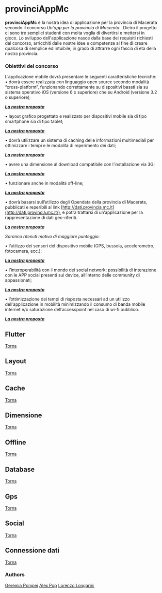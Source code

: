 # provinciAppMc
  
**provinciAppMc** è la nostra idea di applicazione per la provincia di Macerata secondo il concorso *Un'app per la provincia di Macerata* .
Dietro il progetto ci sono tre semplici studenti con molta voglia di divertirsi e mettersi in gioco.
Lo sviluppo dell'applicazione nasce dalla base dei requisiti richiesti dal concorso, arricchiti dalle nostre idee e competenze al fine di creare qualcosa di semplice ed intuibile, in grado di attrarre ogni fascia di età della nostra provincia.
  
### Obiettivi del concorso  
  L’applicazione mobile dovrà presentare le seguenti caratteristiche tecniche:  
• dovrà essere realizzata con linguaggio open source secondo modalità “cross-platform”, funzionando correttamente su dispositivi basati sia su sistema operativo iOS (versione 6 o superiore) che su Android (versione 3.2 o superiore);  

***[La nostra proposta][1]***


• layout grafico progettato e realizzato per dispositivi mobile sia di tipo smartphone sia di tipo tablet;  

***[La nostra proposta][2]***

• dovrà utilizzare un sistema di caching delle informazioni multimediali per ottimizzare i tempi e le modalità di reperimento dei dati;  

***[La nostra proposta][3]***

• avere una dimensione al download compatibile con l’installazione via 3G;  

***[La nostra proposta][4]***

• funzionare anche in modalità off-line;  

***[La nostra proposta][5]***

• dovrà basarsi sull’utilizzo degli Opendata della provincia di Macerata, pubblicati e reperibili al link [http://dati.provincia.mc.it](http://dati.provincia.mc.it/), e potrà trattarsi di un’applicazione per la rappresentazione di dati geo-riferiti.

***[La nostra proposta][6]***

*Saranno ritenuti motivo di maggiore punteggio:*

• l’utilizzo dei sensori del dispositivo mobile (GPS, bussola, accelerometro, fotocamera, ecc.);  

***[La nostra proposta][7]***

• l’interoperabilità con il mondo dei social network: possibilità di interazione con le APP social presenti sui device, all’interno delle community di appassionati;  

***[La nostra proposta][8]***

• l’ottimizzazione dei tempi di risposta necessari ad un utilizzo dell’applicazione in mobilità minimizzando il consumo di banda mobile internet e/o saturazione dell’accesspoint nel caso di wi-fi pubblico.

***[La nostra proposta][9]***

## Flutter
[1]:https://github.com/GeremiaPompei/mc/blob/master/README.md#flutter

[Torna](https://github.com/GeremiaPompei/mc/blob/master/README.md#obiettivi-del-concorso)

## Layout
[2]:https://github.com/GeremiaPompei/mc/blob/master/README.md#layout
[Torna](https://github.com/GeremiaPompei/mc/blob/master/README.md#obiettivi-del-concorso)

## Cache
[3]:https://github.com/GeremiaPompei/mc/blob/master/README.md#cache
[Torna](https://github.com/GeremiaPompei/mc/blob/master/README.md#obiettivi-del-concorso)

## Dimensione
[4]:https://github.com/GeremiaPompei/mc/blob/master/README.md#dimensione
[Torna](https://github.com/GeremiaPompei/mc/blob/master/README.md#obiettivi-del-concorso)

## Offline
[5]:https://github.com/GeremiaPompei/mc/blob/master/README.md#offline
[Torna](https://github.com/GeremiaPompei/mc/blob/master/README.md#obiettivi-del-concorso)

## Database
[6]:https://github.com/GeremiaPompei/mc/blob/master/README.md#database
[Torna](https://github.com/GeremiaPompei/mc/blob/master/README.md#obiettivi-del-concorso)

## Gps
[7]:https://github.com/GeremiaPompei/mc/blob/master/README.md#gps
[Torna](https://github.com/GeremiaPompei/mc/blob/master/README.md#obiettivi-del-concorso)

## Social
[8]:https://github.com/GeremiaPompei/mc/blob/master/README.md#social
[Torna](https://github.com/GeremiaPompei/mc/blob/master/README.md#obiettivi-del-concorso)

## Connessione dati
[9]:https://github.com/GeremiaPompei/mc/blob/master/README.md#connessione-dati
[Torna](https://github.com/GeremiaPompei/mc/blob/master/README.md#obiettivi-del-concorso)


### Authors
[Geremia Pompei](https://github.com/GeremiaPompei)
[Alex Pop](https://github.com/axel2104)
[Lorenzo Longarini](https://github.com/LorenzoLongarini)
